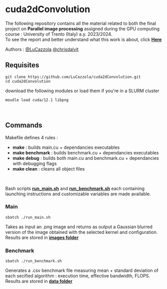 # cuda2dConvolution
The following repository contains all the material related to both the final project on **Parallel image processing** assigned during the GPU computing course : University of Trento (Italy) a.y. 2023/2024.
<br>
To see the report and better understand what this work is about, click [**Here**](report.pdf)

Authors : [@LuCazzola](https://github.com/LuCazzola) [@chrisdalvit](https://github.com/chrisdalvit) 

## Requisites
```
git clone https://github.com/LuCazzola/cuda2dConvolution.git
cd cuda2dConvolution
```

download the following modules or load them if you're in a SLURM cluster
```
moudle load cuda/12.1 libpng
```

<br>

## Commands
Makefile defines 4 rules :
* **make** : builds main.cu + dependancies executables
* **make benchmark** : builds benchmark.cu + dependancies executables
* **make debug** :  builds both main.cu and benchmark.cu + dependancies with debugging flags
* **make clean** : cleans all object files
<br>

Bash scripts [**run_main.sh**](/run_main.sh) and [**run_benchmark.sh**](/run_benchmark.sh) each containing launching instructions and customizable variables are made available.

### Main
```
sbatch ./run_main.sh
```
Takes as input an .png image and returns as output a Gaussian blurred version of the image obtained with the selected kernel and configuration.
<br>
Results are stored in [**images folder**](images)

### Benchmark
```
sbatch ./run_benchmark.sh
```
Generates a .csv benchmark file measuring mean + standard deviation of each secified algorithm : execution time, effective bandwidth, FLOPS.
<br>
Results are stored in [**data folder**](data)

